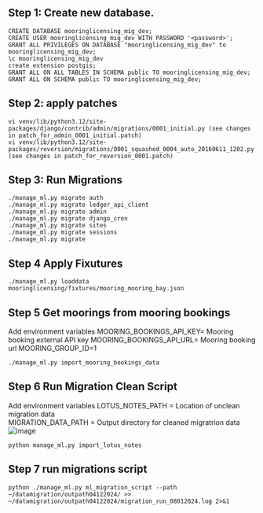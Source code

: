 
## Step 1: Create new database.
```
CREATE DATABASE mooringlicensing_mig_dev;
CREATE USER mooringlicensing_mig_dev WITH PASSWORD '<password>';
GRANT ALL PRIVILEGES ON DATABASE "mooringlicensing_mig_dev" to mooringlicensing_mig_dev;
\c mooringlicensing_mig_dev
create extension postgis;
GRANT ALL ON ALL TABLES IN SCHEMA public TO mooringlicensing_mig_dev;
GRANT ALL ON SCHEMA public TO mooringlicensing_mig_dev;
```


## Step 2: apply patches
```
vi venv/lib/python3.12/site-packages/django/contrib/admin/migrations/0001_initial.py (see changes in patch_for_admin_0001_initial.patch)
vi venv/lib/python3.12/site-packages/reversion/migrations/0001_squashed_0004_auto_20160611_1202.py (see changes in patch_for_reversion_0001.patch)
```

## Step 3: Run Migrations
```
./manage_ml.py migrate auth
./manage_ml.py migrate ledger_api_client
./manage_ml.py migrate admin
./manage_ml.py migrate django_cron
./manage_ml.py migrate sites
./manage_ml.py migrate sessions
./manage_ml.py migrate 
```

## Step 4 Apply Fixutures
```
./manage_ml.py loaddata mooringlicensing/fixtures/mooring_mooring_bay.json
 ```

## Step 5 Get moorings from mooring bookings

Add environment variables
MOORING_BOOKINGS_API_KEY= Mooring booking external API key
MOORING_BOOKINGS_API_URL= Mooring booking url
MOORING_GROUP_ID=1
```
./manage_ml.py import_mooring_bookings_data
```

## Step 6 Run Migration Clean Script

Add environment variables
LOTUS_NOTES_PATH = Location of unclean migration data   
MIGRATION_DATA_PATH = Output directory for cleaned migratrion data    
![image](https://github.com/user-attachments/assets/e113c018-cf50-447f-ac87-26134adafe3f)


```
python manage_ml.py import_lotus_notes
```
## Step 7 run migrations script
```
python ./manage_ml.py ml_migration_script --path ~/datamigration/outpath04122024/ >> ~/datamigration/outpath04122024/migration_run_08012024.log 2>&1

```
